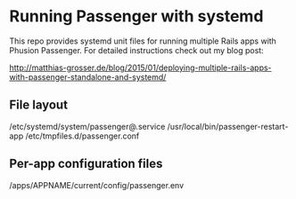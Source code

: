 # Running Passenger with systemd

This repo provides systemd unit files for running multiple Rails apps with Phusion Passenger. For detailed instructions check out my blog post:

http://matthias-grosser.de/blog/2015/01/deploying-multiple-rails-apps-with-passenger-standalone-and-systemd/

## File layout

/etc/systemd/system/passenger@.service
/usr/local/bin/passenger-restart-app
/etc/tmpfiles.d/passenger.conf

## Per-app configuration files

/apps/APPNAME/current/config/passenger.env

